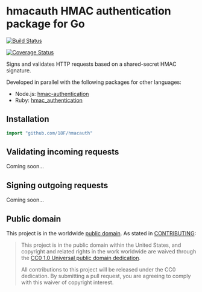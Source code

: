 # hmacauth HMAC authentication package for Go

[![Build Status](https://travis-ci.org/18F/hmacauth.svg?branch=master)](https://travis-ci.org/18F/hmacauth)

[![Coverage Status](https://coveralls.io/repos/18F/hmacauth/badge.svg?branch=master&service=github)](https://coveralls.io/github/18F/hmacauth?branch=master)

Signs and validates HTTP requests based on a shared-secret HMAC signature.

Developed in parallel with the following packages for other languages:
- Node.js: [hmac-authentication](https://www.npmjs.com/package/hmac-authentication)
- Ruby: [hmac_authentication](https://rubygems.org/gems/hmac_authentication)

## Installation

```go
import "github.com/18F/hmacauth"
```

## Validating incoming requests

Coming soon...

## Signing outgoing requests

Coming soon...

## Public domain

This project is in the worldwide [public domain](LICENSE.md). As stated in [CONTRIBUTING](CONTRIBUTING.md):

> This project is in the public domain within the United States, and copyright and related rights in the work worldwide are waived through the [CC0 1.0 Universal public domain dedication](https://creativecommons.org/publicdomain/zero/1.0/).
>
> All contributions to this project will be released under the CC0
>dedication. By submitting a pull request, you are agreeing to comply
>with this waiver of copyright interest.
